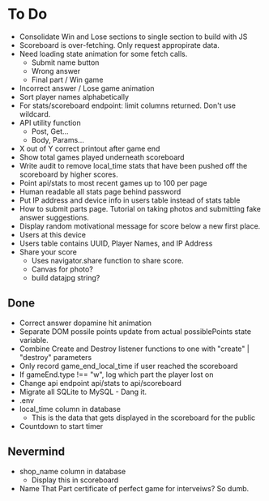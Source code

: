 # To Do

- Consolidate Win and Lose sections to single section to build with JS
- Scoreboard is over-fetching. Only request appropirate data.
- Need loading state animation for some fetch calls.
  - Submit name button
  - Wrong answer
  - Final part / Win game
- Incorrect answer / Lose game animation
- Sort player names alphabetically
- For stats/scoreboard endpoint: limit columns returned. Don't use wildcard.
- API utility function
  - Post, Get...
  - Body, Params...
- X out of Y correct printout after game end
- Show total games played underneath scoreboard
- Write audit to remove local_time stats that have been pushed off the scoreboard by higher scores.
- Point api/stats to most recent games up to 100 per page
- Human readable all stats page behind password
- Put IP address and device info in users table instead of stats table
- How to submit parts page. Tutorial on taking photos and submitting fake answer suggestions.
- Display random motivational message for score below a new first place.
- Users at this device
- Users table contains UUID, Player Names, and IP Address
- Share your score
  - Uses navigator.share function to share score.
  - Canvas for photo?
  - build datajpg string?

## Done

- Correct answer dopamine hit animation
- Separate DOM possile points update from actual possiblePoints state variable.
- Combine Create and Destroy listener functions to one with "create" | "destroy" parameters
- Only record game_end_local_time if user reached the scoreboard
- If gameEnd.type !== "w", log which part the player lost on
- Change api endpoint api/stats to api/scoreboard
- Migrate all SQLite to MySQL - Dang it.
- .env
- local_time column in database
  - This is the data that gets displayed in the scoreboard for the public
- Countdown to start timer

## Nevermind

- shop_name column in database
  - Display this in scoreboard
- Name That Part certificate of perfect game for interveiws? So dumb.
